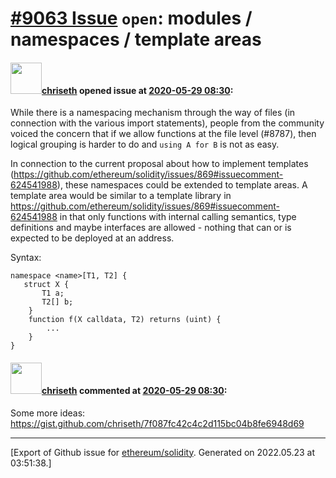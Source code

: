 # [\#9063 Issue](https://github.com/ethereum/solidity/issues/9063) `open`: modules / namespaces / template areas

#### <img src="https://avatars.githubusercontent.com/u/9073706?v=4" width="50">[chriseth](https://github.com/chriseth) opened issue at [2020-05-29 08:30](https://github.com/ethereum/solidity/issues/9063):

While there is a namespacing mechanism through the way of files (in connection with the various import statements), people from the community voiced the concern that if we allow functions at the file level (#8787), then logical grouping is harder to do and `using A for B` is not as easy.

In connection to the current proposal about how to implement templates (https://github.com/ethereum/solidity/issues/869#issuecomment-624541988), these namespaces could be extended to template areas. A template area would be similar to a template library in https://github.com/ethereum/solidity/issues/869#issuecomment-624541988 in that only functions with internal calling semantics, type definitions and maybe interfaces are allowed - nothing that can or is expected to be deployed at an address.

Syntax:

```
namespace <name>[T1, T2] {
   struct X {
       T1 a;
       T2[] b;
    }
    function f(X calldata, T2) returns (uint) {
        ...
    }
}
```

#### <img src="https://avatars.githubusercontent.com/u/9073706?v=4" width="50">[chriseth](https://github.com/chriseth) commented at [2020-05-29 08:30](https://github.com/ethereum/solidity/issues/9063#issuecomment-659425124):

Some more ideas: https://gist.github.com/chriseth/7f087fc42c4c2d115bc04b8fe6948d69


-------------------------------------------------------------------------------



[Export of Github issue for [ethereum/solidity](https://github.com/ethereum/solidity). Generated on 2022.05.23 at 03:51:38.]
